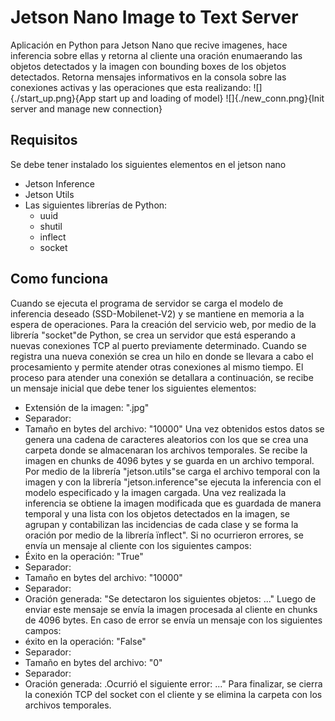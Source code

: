 # Jetson Nano Image to Text Server
Aplicación en Python para Jetson Nano que recive imagenes, hace inferencia sobre ellas y retorna al cliente una oración enumaerando las objetos detectados y la imagen con bounding boxes de los objetos detectados.
Retorna mensajes informativos en la consola sobre las conexiones activas y las operaciones que esta realizando:
![]{./start_up.png}{App start up and loading of model}
![]{./new_conn.png}{Init server and manage new connection}
## Requisitos 
Se debe tener instalado los siguientes elementos en el jetson nano
* Jetson Inference
* Jetson Utils
* Las siguientes librerías de Python:
    * uuid
    * shutil
    * inflect
    * socket

## Como funciona

Cuando se ejecuta el programa de servidor se carga el modelo de inferencia
deseado (SSD-Mobilenet-V2) y se mantiene en memoria a la espera de operaciones. Para la creación del servicio web, por medio de la librería "socket"de
Python, se crea un servidor que está esperando a nuevas conexiones TCP al
puerto previamente determinado. Cuando se registra una nueva conexión se
crea un hilo en donde se llevara a cabo el procesamiento y permite atender
otras conexiones al mismo tiempo. El proceso para atender una conexión
se detallara a continuación, se recibe un mensaje inicial que debe tener los
siguientes elementos:
* Extensión de la imagen: ".jpg"
* Separador: <SEP>
* Tamaño en bytes del archivo: "10000"
Una vez obtenidos estos datos se genera una cadena de caracteres aleatorios
con los que se crea una carpeta donde se almacenaran los archivos temporales. Se recibe la imagen en chunks de 4096 bytes y se guarda en un archivo
temporal. Por medio de la librería "jetson.utils"se carga el archivo temporal
con la imagen y con la librería "jetson.inference"se ejecuta la inferencia con
el modelo especificado y la imagen cargada. Una vez realizada la inferencia
se obtiene la imagen modificada que es guardada de manera temporal y una
lista con los objetos detectados en la imagen, se agrupan y contabilizan las incidencias de cada clase y se forma la oración por medio de la librería ïnflect".
Si no ocurrieron errores, se envía un mensaje al cliente con los siguientes
campos:
* Éxito en la operación: "True"
* Separador: <SEP>
* Tamaño en bytes del archivo: "10000"
* Separador: <SEP>
* Oración generada: "Se detectaron los siguientes objetos: ..."
Luego de enviar este mensaje se envía la imagen procesada al cliente en
chunks de 4096 bytes. En caso de error se envía un mensaje con los siguientes
campos:
* éxito en la operación: "False"
* Separador: <SEP>
* Tamaño en bytes del archivo: "0"
* Separador: <SEP>
* Oración generada: .Ocurrió el siguiente error: ..."
Para finalizar, se cierra la conexión TCP del socket con el cliente y se elimina la carpeta con los archivos temporales.